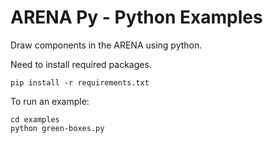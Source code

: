 # ARENA Py - Python Examples
Draw components in the ARENA using python.

Need to install required packages.

```
pip install -r requirements.txt
```


To run an example:

```
cd examples
python green-boxes.py
```

